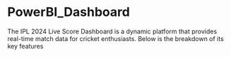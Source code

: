# PowerBI_Dashboard
The IPL 2024 Live Score Dashboard is a dynamic platform that provides real-time match data for cricket enthusiasts. Below is the breakdown of its key features
